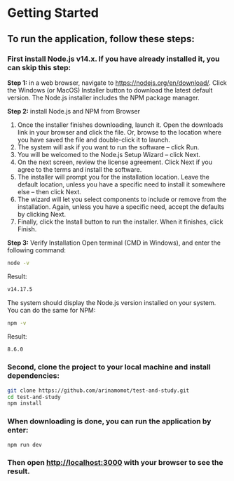 # Getting Started

## To run the application, follow these steps:

### First install Node.js v14.x. If you have already installed it, you can skip this step:

**Step 1:** in a web browser, navigate to https://nodejs.org/en/download/. Click the Windows (or MacOS) Installer button to download the latest default version. The Node.js installer includes the NPM package manager.

**Step 2:** install Node.js and NPM from Browser
1. Once the installer finishes downloading, launch it. Open the downloads link in your browser and click the file. Or, browse to the location where you have saved the file and double-click it to launch.
2. The system will ask if you want to run the software – click Run.
3. You will be welcomed to the Node.js Setup Wizard – click Next.
4. On the next screen, review the license agreement. Click Next if you agree to the terms and install the software.
5. The installer will prompt you for the installation location. Leave the default location, unless you have a specific need to install it somewhere else – then click Next.
6. The wizard will let you select components to include or remove from the installation. Again, unless you have a specific need, accept the defaults by clicking Next.
7. Finally, click the Install button to run the installer. When it finishes, click Finish.

**Step 3:** Verify Installation
Open terminal (CMD in Windows), and enter the following command:

```bash
node -v
```

Result: 

```bash
v14.17.5
```

The system should display the Node.js version installed on your system. You can do the same for NPM:

```bash
npm -v
```

Result: 

```bash
8.6.0
```

### Second, clone the project to your local machine and install dependencies:

```bash
git clone https://github.com/arinamomot/test-and-study.git
cd test-and-study
npm install
```

### When downloading is done, you can run the application by enter:

```bash
npm run dev
```

### Then open [http://localhost:3000](http://localhost:3000) with your browser to see the result.
